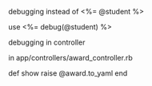 debugging instead of <%= @student %>

use <%= debug(@student) %>

debugging in controller 

in app/controllers/award_controller.rb

def show
    raise @award.to_yaml
end

